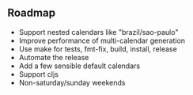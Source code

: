 ## Roadmap

* Support nested calendars like "brazil/sao-paulo"
* Improve performance of multi-calendar generation
* Use make for tests, fmt-fix, build, install, release
* Automate the release
* Add a few sensible default calendars
* Support cljs
* Non-saturday/sunday weekends
